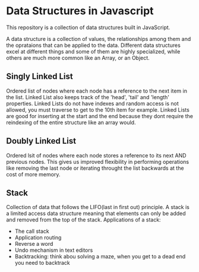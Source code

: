 # Data Structures in Javascript

This repository is a collection of data structures built in JavaScript.

A data structure is a collection of values, the relationships among them and the oprataions that can be applied to the data. Different data structures excel at different things and some of them are highly specialized, while others are much more common like an Array, or an Object.

## Singly Linked List
Ordered list of nodes where each node has a reference to the next item in the list. Linked List also keeps track of the 'head', 'tail' and 'length' properties. Linked Lists do not have indexes and random access is not allowed, you must traverse to get to the 10th item for example. Linked Lists are good for inserting at the start and the end because they dont require the reindexing of the entire structure like an array would.

## Doubly Linked List
Ordered lsit of nodes where each node stores a reference to its next AND previous nodes. This gives us improved flexibility in performing operations like removing the last node or iterating throught the list backwards at the cost of more memory.

## Stack
Collection of data that follows the LIFO(last in first out) principle. A stack is a limited access data structure meaning that elements can only be added and removed from the top of the stack.
Applications of a stack:
- The call stack
- Application routing
- Reverse a word
- Undo mechanism in text editors
- Backtracking: think abou solving a maze, when you get to a dead end you need to backtrack